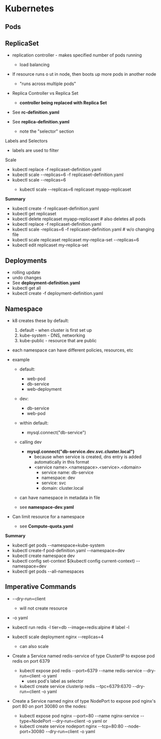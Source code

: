 # Kubernetes


## Pods

## ReplicaSet

- replication controller - makes specified number of pods running
  - load balancing
- If resource runs o ut in node, then boots up more pods in another node
  - "runs across multiple pods"
- Replica Controller vs Replica Set
  - <b>controller being replaced with Replica Set</b>

- See <b>rc-definition.yaml </b>
- See <b> replica-definition.yaml </b>
  - note the "selector" section

Labels and Selectors
 - labels are used to filter 

Scale
 - kubectl replace -f replicaset-definition.yaml
 - kubectl scale --replicas=6 -f replicaset-definition.yaml
 - kubectl scale --replicas=6 <type> <name>
   - kubectl scale --replicas=6 replicaset myapp-replicaset

<b>Summary</b>
- kubectl create -f replicaset-definition.yaml
- kubectl get replicaset
- kubectl delete replicaset myapp-replicaset # also deletes all pods
- kubectl replace -f replicaset-definition.yaml
- kubectl scale -replicas=6 -f replicaset-definition.yaml # w/o changing file
- kubectl scale replicaset replicaset my-replica-set --replicas=6
- kubectl edit replicaset my-replica-set

## Deployments

- rolling update
- undo changes
- See <b> deployment-definition.yaml</b>
- kubectl get all
- kubectl create -f deployment-definition.yaml


## Namespace
- k8 creates these by default:
  1. default - when cluster is first set up
  2. kube-system - DNS, networking
  3. kube-public - resource that are public

- each namespace can have different policies, resources, etc
 
- example
  - default: 
    - web-pod
    - db-service
    - web-deployment
  - dev:
    - db-service
    - web-pod

  - within default:
    - mysql.connect("db-service")
  - calling dev
    - <b>mysql.connect("db-service.dev.svc.cluster.local")</b>
      - because when service is created, dns entry is added automatically in this format
      - \<service name\>.\<namespace\>.\<service\>.\<domain\>
        - service name: db-service
        - namespace: dev
        - service: svc
        - domain: cluster.local

  - can have namespace in metadata in file
  - see <b>namespace-dev.yaml</b>

- Can limit resource for a namespace
  - see <b>Compute-quota.yaml</b>


<b>Summary</b>
- kubectl get pods --namespace=kube-system
- kubectl create-f pod-definition.yaml --namespace=dev
- kubectl create namespace dev
- kubectl config set-context $(kubectl config current-context) --namespace=dev
- kubectl get pods --all-namespaces

## Imperative Commands
- --dry-run=client
  - will not create resource
- -o yaml

- kubectl run redis -l tier=db --image=redis:alpine  # label -l
- kubectl scale deployment nginx --replicas=4
  - can also scale

- Create a Service named redis-service of type ClusterIP to expose pod redis on port 6379
  - kubectl expose pod redis --port=6379 --name redis-service --dry-run=client -o yaml
    - uses pod's label as selector
  - kubectl create service clusterip redis --tpc=6379:6370 --dry-run=client -o yaml

- Create a Service named nginx of type NodePort to expose pod nginx's port 80 on port 30080 on the nodes:
  - kubectl expose pod nginx --port=80 --name nginx-service --type=NodePort --dry-run=client -o yaml
or
  - kubectl create service nodeport nginx --tcp=80:80 --node-port=30080 --dry-run=client -o yaml
